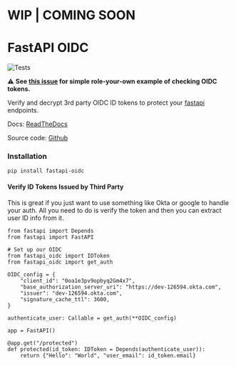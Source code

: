 # WIP | COMING SOON

# FastAPI OIDC

![Tests](https://github.com/HarryMWinters/fastapi-oidc/workflows/Test/badge.svg)

:warning: **See [this issue](https://github.com/HarryMWinters/fastapi-oidc/issues/1) for simple role-your-own example of checking OIDC tokens.**

Verify and decrypt 3rd party OIDC ID tokens to protect your [fastapi](https://github.com/tiangolo/fastapi) endpoints.

Docs: [ReadTheDocs](https://fastapi-oidc.readthedocs.io/en/latest/)

Source code: [Github](https://github.com/HarryMWinters/fastapi-oidc)

### Installation

`pip install fastapi-oidc`

#### Verify ID Tokens Issued by Third Party

This is great if you just want to use something like Okta or google to handle
your auth. All you need to do is verify the token and then you can extract user ID info from it.

```python3
from fastapi import Depends
from fastapi import FastAPI

# Set up our OIDC
from fastapi_oidc import IDToken
from fastapi_oidc import get_auth

OIDC_config = {
    "client_id": "0oa1e3pv9opbyq2Gm4x7",
    "base_authorization_server_uri": "https://dev-126594.okta.com",
    "issuer": "dev-126594.okta.com",
    "signature_cache_ttl": 3600,
}

authenticate_user: Callable = get_auth(**OIDC_config)

app = FastAPI()

@app.get("/protected")
def protected(id_token: IDToken = Depends(authenticate_user)):
    return {"Hello": "World", "user_email": id_token.email}
```

